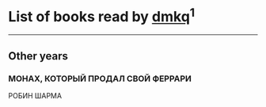 # List of books read by [dmkq](https://www.facebook.com/app_scoped_user_id/1427317190926206/)<sup>1</sup>
---

## Other years

### МОНАХ, КОТОРЫЙ ПРОДАЛ СВОЙ ФЕРРАРИ
РОБИН ШАРМА



